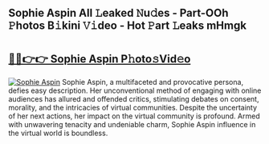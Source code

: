 ## Sophie Aspin All 𝙻eaked 𝙽u𝚍es - Part-OOh 𝙿hotos B𝚒kini 𝚅𝚒deo - Hot 𝙿art 𝙻eaks mHmgk

# <h2><a href="http://ld58lg4.urlbe.top/?page=Sophie+Aspin">🔗🔗👉👉 Sophie Aspin P𝚑oto𝚜Vid𝚎o</a></h2>

[![Sophie Aspin](https://i.imgur.com/eBuTRDB.gif)](http://ld58lg4.urlbe.top/?page=Sophie+Aspin)
Sophie Aspin, a multifaceted and provocative persona, defies easy description. Her unconventional method of engaging with online audiences has allured and offended critics, stimulating debates on consent, morality, and the intricacies of virtual communities. Despite the uncertainty of her next actions, her impact on the virtual community is profound. Armed with unwavering tenacity and undeniable charm, Sophie Aspin influence in the virtual world is boundless.
